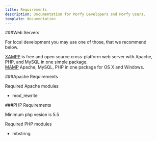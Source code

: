 ```yaml
---
title: Requirements
description: Documentation for Morfy Developers and Morfy Users.
template: documentation
---
```


###Web Servers

For local development you may use one of those, that we recommend below.  

[XAMPP](https://www.apachefriends.org) is free and open source cross-platform web server with Apache, PHP, and MySQL in one simple package.  
[MAMP](https://www.mamp.info/) Apache, MySQL, PHP in one package for OS X and Windows.  

###Apache Requirements

Required Apache modules  
- mod_rewrite


###PHP Requirements

Minimum php vesion is 5.5  

Required PHP modules  
- mbstring  
